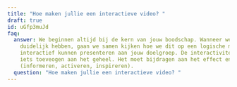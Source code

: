 ```yaml
---
title: "Hoe maken jullie een interactieve video? "
draft: true
id: uGfp3muJd
faq:
  answer: We beginnen altijd bij de kern van jouw boodschap. Wanneer we dit 100%
    duidelijk hebben, gaan we samen kijken hoe we dit op een logische manier
    interactief kunnen presenteren aan jouw doelgroep. De interactiviteit moet
    iets toeveogen aan het geheel. Het moet bijdragen aan het effect en het doel
    (informeren, activeren, inspireren).
  question: "Hoe maken jullie een interactieve video? "
---
```

